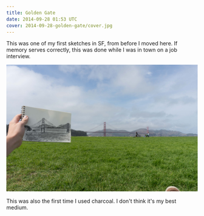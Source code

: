 ```yaml
---
title: Golden Gate
date: 2014-09-28 01:53 UTC
cover: 2014-09-28-golden-gate/cover.jpg
---
```


This was one of my first sketches in SF, from before I moved here.
If memory serves correctly, this was done while I was in town
on a job interview.

![Golden Gate](2014-09-28-golden-gate/context.jpg)

This was also the first time I used charcoal. I don't think it's my best medium.
